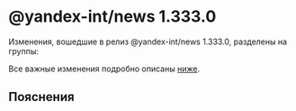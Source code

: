 # @yandex-int/news 1.333.0

<!-- ЧЕЛОВЕЧЕСКОЕ ВСТУПЛЕНИЕ -->

Изменения, вошедшие в релиз @yandex-int/news 1.333.0, разделены на группы:

Все важные изменения подробно описаны [ниже](#Пояснения).

## Пояснения


